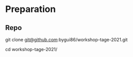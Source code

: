 
# Preparation

## Repo

git clone git@github.com:bygui86/workshop-tage-2021.git

cd workshop-tage-2021/
